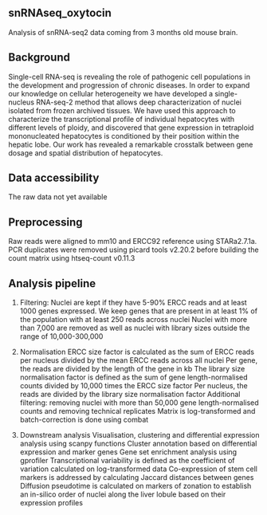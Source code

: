 ## snRNAseq_oxytocin
Analysis of snRNA-seq2 data coming from 3 months old mouse brain.

## Background
Single-cell RNA-seq is revealing the role of pathogenic cell populations in the development and progression of chronic diseases. In order to expand our knowledge on cellular heterogeneity we have developed a single-nucleus RNA-seq-2 method that allows deep characterization of nuclei isolated from frozen archived tissues. We have used this approach to characterize the transcriptional profile of individual hepatocytes with different levels of ploidy, and discovered that gene expression in tetraploid mononucleated hepatocytes is conditioned by their position within the hepatic lobe. Our work has revealed a remarkable crosstalk between gene dosage and spatial distribution of hepatocytes.

## Data accessibility
The raw data not yet available

## Preprocessing
Raw reads were aligned to mm10 and ERCC92 reference using STARa2.7.1a. PCR duplicates were removed using picard tools v2.20.2 before building the count matrix using htseq-count v0.11.3

## Analysis pipeline
1. Filtering:
Nuclei are kept if they have 5-90% ERCC reads and at least 1000 genes expressed.
We keep genes that are present in at least 1% of the population with at least 250 reads across nuclei
Nuclei with more than 7,000 are removed as well as nuclei with library sizes outside the range of 10,000-300,000
2. Normalisation
ERCC size factor is calculated as the sum of ERCC reads per nucleus divided by the mean ERCC reads across all nuclei
Per gene, the reads are divided by the length of the gene in kb
The library size normalisation factor is defined as the sum of gene length-normalised counts divided by 10,000 times the ERCC size factor
Per nucleus, the reads are divided by the library size normalisation factor
Additional filtering: removing nuclei with more than 50,000 gene length-normalised counts and removing technical replicates Matrix is log-transformed and batch-correction is done using combat

3. Downstream analysis
Visualisation, clustering and differential expression analysis using scanpy functions
Cluster annotation based on differential expression and marker genes
Gene set enrichment analysis using gprofiler
Transcriptional variability is defined as the coefficient of variation calculated on log-transformed data
Co-expression of stem cell markers is addressed by calculating Jaccard distances between genes
Diffusion pseudotime is calculated on markers of zonation to establish an in-silico order of nuclei along the liver lobule based on their expression profiles
